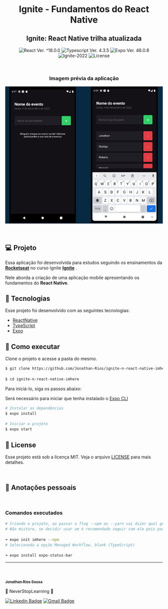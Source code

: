 <h1 align="center">Ignite - Fundamentos do React Native</h1>

<h2 align="center">Ignite: React Native trilha atualizada</h2>

<p align="center">
  <img 
    src="https://img.shields.io/badge/React-18.0.0-blue" 
    alt="React Ver. ^18.0.0"
  />
  <img 
    src="https://img.shields.io/badge/Typescript-4.3.5-blue"
    alt="Typescript Ver. 4.3.5" 
  />
  <img 
    src="https://img.shields.io/badge/Expo-46.0.8-blue"
    alt="Expo Ver. 46.0.8" 
  />
  <img
    src="https://img.shields.io/badge/Ignite-2022-green" 
    alt="Ignite-2022"
  />
  <img 
    alt="License"
    src="https://img.shields.io/static/v1?label=license&message=MIT&color=E51C44&labelColor=0A1033"
  />
</p>

<br>

<h3 align="center">Imagem prévia da aplicação</h3>

![cover](.github/project-preview.png?style=flat)

<br>

## 💻 Projeto
Essa aplicação foi desenvolvida para estudos seguindo os ensinamentos da **[Rocketseat](https://www.rocketseat.com.br/)** no curso Ignite **[Ignite](https://www.rocketseat.com.br/ignite)** .

Nele aborda a criação de uma aplicação mobile apresentando os fundamentos do **React Native**.

## 🧪 Tecnologias

Esse projeto foi desenvolvido com as seguintes tecnologias:

- [ReactNative](https://reactnative.dev/)
- [TypeScript](https://www.typescriptlang.org/)
- [Expo](https://expo.dev/)

## 🚀 Como executar

Clone o projeto e acesse a pasta do mesmo.

```bash
$ git clone https://github.com/Jonathan-Rios/ignite-n-react-native-imhere.git

$ cd ignite-n-react-native-imhere
```

Para iniciá-lo, siga os passos abaixo:

Será necessário para iniciar que tenha instalado o [Expo CLI](https://docs.expo.dev/get-started/installation/)

```bash
# Instalar as dependências
$ expo install

# Iniciar o projeto
$ expo start
```

## 📝 License

Esse projeto está sob a licença MIT. Veja o arquivo [LICENSE](./LICENSE.md) para mais detalhes.

<br />

## 📓 Anotações pessoais

<br />

<h3>Comandos executados </h3>

```bash
# Criando o projeto, ao passar a flag --npm ou --yarn vai dizer qual gerenciador de pacotes vai utilizar
# Não misture, se decidir usar um é recomendado seguir com ele pois pode gerar muita dor de cabeça.

➜ expo init imhere --npm
# Selecionada a opção Menaged Workflow, blank (TypeScript)

➜ expo install expo-status-bar
```
---
<br />

<a href="https://github.com/Jonathan-Rios">
 <img src="https://github.com/Jonathan-Rios.png" width="100px;" alt="" />
 <br />
 <sub><b>Jonathan Rios Sousa</b></sub></a>

💠 NeverStopLearning 💠

[![Linkedin Badge](https://img.shields.io/badge/-Jonathan-blue?style=flat-square&logo=Linkedin&logoColor=white&link=https://www.linkedin.com/in/jonathan-rios-sousa-19b3431b6/)](https://www.linkedin.com/in/jonathan-rios-sousa-19b3431b6/) 
[![Gmail Badge](https://img.shields.io/badge/-jonathan.riosousa@gmail.com-c14438?style=flat-square&logo=Gmail&logoColor=white&link=mailto:jonathan.riosousa@gmail.com)](mailto:jonathan.riosousa@gmail.com)